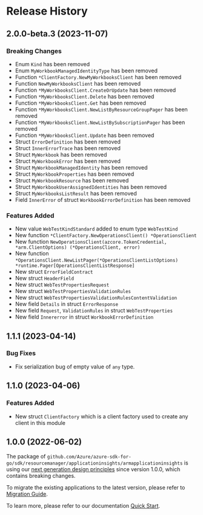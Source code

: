 # Release History

## 2.0.0-beta.3 (2023-11-07)
### Breaking Changes

- Enum `Kind` has been removed
- Enum `MyWorkbookManagedIdentityType` has been removed
- Function `*ClientFactory.NewMyWorkbooksClient` has been removed
- Function `NewMyWorkbooksClient` has been removed
- Function `*MyWorkbooksClient.CreateOrUpdate` has been removed
- Function `*MyWorkbooksClient.Delete` has been removed
- Function `*MyWorkbooksClient.Get` has been removed
- Function `*MyWorkbooksClient.NewListByResourceGroupPager` has been removed
- Function `*MyWorkbooksClient.NewListBySubscriptionPager` has been removed
- Function `*MyWorkbooksClient.Update` has been removed
- Struct `ErrorDefinition` has been removed
- Struct `InnerErrorTrace` has been removed
- Struct `MyWorkbook` has been removed
- Struct `MyWorkbookError` has been removed
- Struct `MyWorkbookManagedIdentity` has been removed
- Struct `MyWorkbookProperties` has been removed
- Struct `MyWorkbookResource` has been removed
- Struct `MyWorkbookUserAssignedIdentities` has been removed
- Struct `MyWorkbooksListResult` has been removed
- Field `InnerError` of struct `WorkbookErrorDefinition` has been removed

### Features Added

- New value `WebTestKindStandard` added to enum type `WebTestKind`
- New function `*ClientFactory.NewOperationsClient() *OperationsClient`
- New function `NewOperationsClient(azcore.TokenCredential, *arm.ClientOptions) (*OperationsClient, error)`
- New function `*OperationsClient.NewListPager(*OperationsClientListOptions) *runtime.Pager[OperationsClientListResponse]`
- New struct `ErrorFieldContract`
- New struct `HeaderField`
- New struct `WebTestPropertiesRequest`
- New struct `WebTestPropertiesValidationRules`
- New struct `WebTestPropertiesValidationRulesContentValidation`
- New field `Details` in struct `ErrorResponse`
- New field `Request`, `ValidationRules` in struct `WebTestProperties`
- New field `Innererror` in struct `WorkbookErrorDefinition`


## 1.1.1 (2023-04-14)
### Bug Fixes

- Fix serialization bug of empty value of `any` type.

## 1.1.0 (2023-04-06)
### Features Added

- New struct `ClientFactory` which is a client factory used to create any client in this module


## 1.0.0 (2022-06-02)

The package of `github.com/Azure/azure-sdk-for-go/sdk/resourcemanager/applicationinsights/armapplicationinsights` is using our [next generation design principles](https://azure.github.io/azure-sdk/general_introduction.html) since version 1.0.0, which contains breaking changes.

To migrate the existing applications to the latest version, please refer to [Migration Guide](https://aka.ms/azsdk/go/mgmt/migration).

To learn more, please refer to our documentation [Quick Start](https://aka.ms/azsdk/go/mgmt).